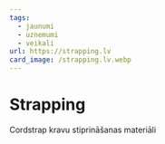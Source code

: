 ```yaml
---
tags:
  - jaunumi
  - uznemumi
  - veikali
url: https://strapping.lv
card_image: /strapping.lv.webp
---
```


# Strapping

Cordstrap kravu stiprināšanas materiāli
